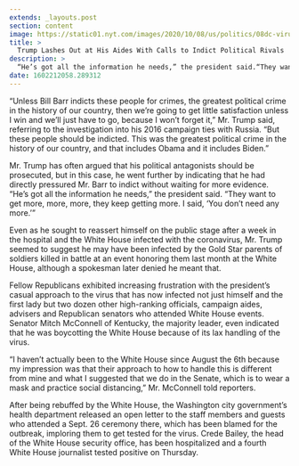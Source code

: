 ```yaml
--- 
extends: _layouts.post 
section: content 
image: https://static01.nyt.com/images/2020/10/08/us/politics/08dc-virus-trump-1/merlin_178245741_5324fbc8-04be-4583-91b4-dacc418ea396-facebookJumbo.jpg 
title: > 
  Trump Lashes Out at His Aides With Calls to Indict Political Rivals 
description: > 
  “He’s got all the information he needs,” the president said.“They want to get more, more, more, they keep getting more.Fellow Republicans exhibited increasing frustration with the president’s casual approach to the virus that has now infected not just himself and the first lady but two dozen other high-ranking officials, campaign aides, advisers and Republican senators who attended White House events.Senator Mitch McConnell of Kentucky, the majority leader, even indicated that he was boycotting the White House because of its lax handling of the virus.Crede Bailey, the head of the White House security office, has been hospitalized and a fourth White House journalist tested positive on Thursday. 
date: 1602212058.289312 
--- 
```

“Unless Bill Barr indicts these people for crimes, the greatest political crime in the history of our country, then we’re going to get little satisfaction unless I win and we’ll just have to go, because I won’t forget it,” Mr. Trump said, referring to the investigation into his 2016 campaign ties with Russia. “But these people should be indicted. This was the greatest political crime in the history of our country, and that includes Obama and it includes Biden.”

Mr. Trump has often argued that his political antagonists should be prosecuted, but in this case, he went further by indicating that he had directly pressured Mr. Barr to indict without waiting for more evidence. “He’s got all the information he needs,” the president said. “They want to get more, more, more, they keep getting more. I said, ‘You don’t need any more.’”

Even as he sought to reassert himself on the public stage after a week in the hospital and the White House infected with the coronavirus, Mr. Trump seemed to suggest he may have been infected by the Gold Star parents of soldiers killed in battle at an event honoring them last month at the White House, although a spokesman later denied he meant that.

Fellow Republicans exhibited increasing frustration with the president’s casual approach to the virus that has now infected not just himself and the first lady but two dozen other high-ranking officials, campaign aides, advisers and Republican senators who attended White House events. Senator Mitch McConnell of Kentucky, the majority leader, even indicated that he was boycotting the White House because of its lax handling of the virus.

“I haven’t actually been to the White House since August the 6th because my impression was that their approach to how to handle this is different from mine and what I suggested that we do in the Senate, which is to wear a mask and practice social distancing,” Mr. McConnell told reporters.

After being rebuffed by the White House, the Washington city government’s health department released an open letter to the staff members and guests who attended a Sept. 26 ceremony there, which has been blamed for the outbreak, imploring them to get tested for the virus. Crede Bailey, the head of the White House security office, has been hospitalized and a fourth White House journalist tested positive on Thursday.